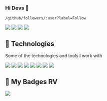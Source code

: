 ### Hi Devs 👋

<!--
**airton/airton** is a ✨ _special_ ✨ repository because its `README.md` (this file) appears on your GitHub profile.

Here are some ideas to get you started:

- 🔭 I’m currently working on ...
- 🌱 I’m currently learning ...
- 👯 I’m looking to collaborate on ...
- 🤔 I’m looking for help with ...
- 💬 Ask me about ...
- 📫 How to reach me: ...
- 😄 Pronouns: ...
- ⚡ Fun fact: ...
-->

	/github/followers/:user?label=Follow

![](https://img.shields.io/github/followers/airton?label=Follow)
![](https://img.shields.io/github/stars/airton/:repo?style=social)
![](https://img.shields.io/twitter/follow/airtonvancin?style=social)
![](https://img.shields.io/badge/-Linkedin-blue?style=flat-square&logo=Linkedin&logoColor=white&link=https://www.linkedin.com/in/airtonvancin/)

## 🚀 Technologies

Some of the technologies and tools I work with

![](https://img.shields.io/badge/-JavaScript-F7DF1E?style=flat-square&logo=javascript&logoColor=black)
![](https://img.shields.io/badge/-HTML5-E34F26?style=flat-square&logo=html5&logoColor=white)
![](https://img.shields.io/badge/-CSS3-1572B6?style=flat-square&logo=css3)
![](https://img.shields.io/badge/-PHP-777BB4?style=flat-square&logo=php&logoColor=white)
![](https://img.shields.io/badge/-WordPress-21759B?style=flat-square&logo=wordpress)
![](https://img.shields.io/badge/-ReactJS-61DBFB?style=flat-square&logo=react&logoColor=222)
![](https://img.shields.io/badge/-VSCode-007ACC?style=flat-square&logo=visual-studio-code&logoColor=white)
![](https://img.shields.io/badge/-Blade-FF2D20?style=flat-square&logo=laravel&logoColor=white)




## 🚀 My Badges RV

![](https://badgeslab-images-bucket.s3-sa-east-1.amazonaws.com/redventures/airton-vancin-junior.png)
